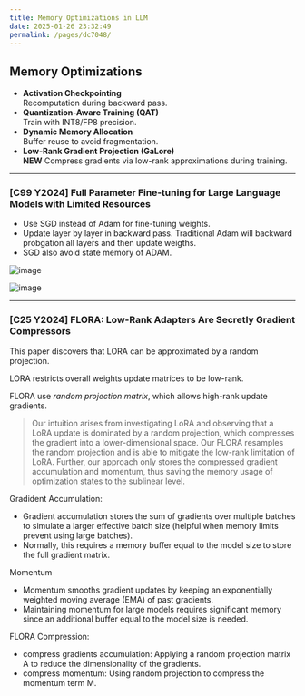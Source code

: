 ```yaml
---
title: Memory Optimizations in LLM
date: 2025-01-26 23:32:49
permalink: /pages/dc7048/
---
```


## **Memory Optimizations**
- **Activation Checkpointing**  
  Recomputation during backward pass.
- **Quantization-Aware Training (QAT)**  
  Train with INT8/FP8 precision.
- **Dynamic Memory Allocation**  
  Buffer reuse to avoid fragmentation.
- **Low-Rank Gradient Projection (GaLore)**  
  **NEW** Compress gradients via low-rank approximations during training.

---

### [C99 Y2024] Full Parameter Fine-tuning for Large Language Models with Limited Resources

- Use SGD instead of Adam for fine-tuning weights.
- Update layer by layer in backward pass. Traditional Adam will backward probgation all layers and then update weigths.
- SGD also avoid state memory of ADAM.

![image](https://github.com/user-attachments/assets/c1e7d018-84e2-49f7-bd74-cdf4edaa0343)

![image](https://github.com/user-attachments/assets/a98a808f-1cb1-4432-b0d0-7c51e9f4ee48)

---

### [C25 Y2024] FLORA: Low-Rank Adapters Are Secretly Gradient Compressors

This paper discovers that LORA can be approximated by a random projection.

LORA restricts overall weights update matrices to be low-rank.

FLORA use *random projection matrix*, which allows high-rank update gradients.

> Our intuition arises from investigating LoRA and observing that a LoRA update is dominated by a random projection, which compresses the gradient into a
lower-dimensional space.
> Our FLORA resamples the random projection and is able to mitigate the low-rank limitation of LoRA. Further, our approach only stores the compressed gradient
accumulation and momentum, thus saving the memory usage of optimization states to the sublinear level.

Gradident Accumulation:
- Gradient accumulation stores the sum of gradients over multiple batches to simulate a larger effective batch size (helpful when memory limits prevent using large batches).
- Normally, this requires a memory buffer equal to the model size to store the full gradient matrix.

Momentum
- Momentum smooths gradient updates by keeping an exponentially weighted moving average (EMA) of past gradients.
- Maintaining momentum for large models requires significant memory since an additional buffer equal to the model size is needed.

FLORA Compression:
- compress gradients accumulation: Applying a random projection matrix A to reduce the dimensionality of the gradients.
- compress momentum: Using random projection to compress the momentum term M.
